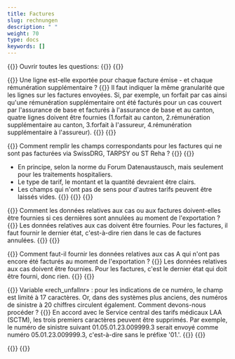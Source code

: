 ```yaml
---
title: Factures 
slug: rechnungen
description: " "
weight: 70
type: docs
keywords: []
---
```


{{<faqBlock>}}
Ouvrir toutes les questions: {{<collapsibleGroupCommand groupId="rechnungen">}}
{{<numberedList>}}

{{<listItem>}}
Une ligne est-elle exportée pour chaque facture émise - et chaque rémunération supplémentaire ?
{{<collapsibleBlock groupId="rechnungen">}}
Il faut indiquer la même granularité que les lignes sur les factures envoyées. Si, par exemple, un forfait par cas ainsi qu'une rémunération supplémentaire ont été facturés pour un cas couvert par l'assurance de base et facturés à l'assurance de base et au canton, quatre lignes doivent être fournies (1.forfait au canton, 2.rémunération supplémentaire au canton, 3.forfait à l'assureur, 4.rémunération supplémentaire à l'assureur).
{{</collapsibleBlock>}}
{{</listItem>}}

{{<listItem>}}
Comment remplir les champs correspondants pour les factures qui ne sont pas facturées via SwissDRG, TARPSY ou ST Reha ?
{{<collapsibleBlock groupId="rechnungen">}}
{{<markdown>}}
-	En principe, selon la norme du Forum Datenaustausch, mais seulement pour les traitements hospitaliers. 
-	Le type de tarif, le montant et la quantité devraient être clairs. 
-	Les champs qui n'ont pas de sens pour d'autres tarifs peuvent être laissés vides. 
{{</markdown>}}
{{</collapsibleBlock>}}
{{</listItem>}}

{{<listItem>}}
Comment les données relatives aux cas ou aux factures doivent-elles être fournies si ces dernières sont annulées au moment de l'exportation ? 
{{<collapsibleBlock groupId="rechnungen">}}
Les données relatives aux cas doivent être fournies. Pour les factures, il faut fournir le dernier état, c'est-à-dire rien dans le cas de factures annulées.
{{</collapsibleBlock>}}
{{</listItem>}}

{{<listItem>}}
Comment faut-il fournir les données relatives aux cas A qui n'ont pas encore été facturés au moment de l'exportation ? 
{{<collapsibleBlock groupId="rechnungen">}}
Les données relatives aux cas doivent être fournies. Pour les factures, c'est le dernier état qui doit être fourni, donc rien.
{{</collapsibleBlock>}}
{{</listItem>}}

{{<listItem>}}
Variable «rech_unfallnr» : pour les indications de ce numéro, le champ est limité à 17 caractères. Or, dans des systèmes plus anciens, des numéros de sinistre à 20 chiffres circulent également. Comment devons-nous procéder ?
{{<collapsibleBlock groupId="rechnungen">}}
En accord avec le Service central des tarifs médicaux LAA (SCTM), les trois premiers caractères peuvent être supprimés. Par exemple, le numéro de sinistre suivant 01.05.01.23.009999.3 serait envoyé comme numéro 05.01.23.009999.3, c'est-à-dire sans le préfixe '01.'.
{{</collapsibleBlock>}}
{{</listItem>}}

{{</numberedList>}}
{{</faqBlock>}}